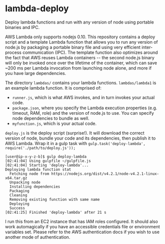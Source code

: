 # lambda-deploy
Deploy lambda functions and run with any version of node using portable binaries and IPC.

AWS Lambda only supports nodejs 0.10. This repository contains a deploy script and a template
Lambda function that allows you to run any version of node.js by packaging a portable binary
file and using very efficient inter-process communication (IPC). The template function also
optimizes around the fact that AWS reuses Lambda containers -- the second node.js binary will
only be invoked once over the lifetime of the container, which can save ~200 ms per Lambda
invocation from launching node alone, and more if you have large dependencies.

The directory `lambdas/` contains your lambda functions. `lambdas/lambda1` is an example lambda function. It is comprised of:

* `runner.js`, which is what AWS invokes, and in turn invokes your actual code.
* `package.json`, where you specify the Lambda execution properties (e.g. timeout, RAM, role) and the version of node.js to use. You can specify node dependencies to bundle as well.
* `myfunction.js`, which is your actual code.

`deploy.js` is the deploy script (surprise!). It will download the correct version of node, bundle your code and its dependencies, then publish it to AWS Lambda. Wrap it in a gulp task with `gulp.task('deploy-lambda', require('./path/to/deploy.js'));`

```
[user@ip-x-y-z-b]$ gulp deploy-lambda
[02:41:04] Using gulpfile ~/gulpfile.js
[02:41:04] Starting 'deploy-lambda'...
Deploying lambda function stat
  Fetching node from https://nodejs.org/dist/v4.2.1/node-v4.2.1-linux-x64.tar.gz
  Unpacking node
  Installing dependencies
  Packaging
  Cleaning
  Removing existing function with same name
  Deploying
  Success
[02:41:25] Finished 'deploy-lambda' after 21 s
```

I run this from an EC2 instance that has IAM roles configured. It should also work automagically if you have an accessible credentials file or environment variables set. Please refer to the AWS authentication docs if you wish to use another mode of authentication.

